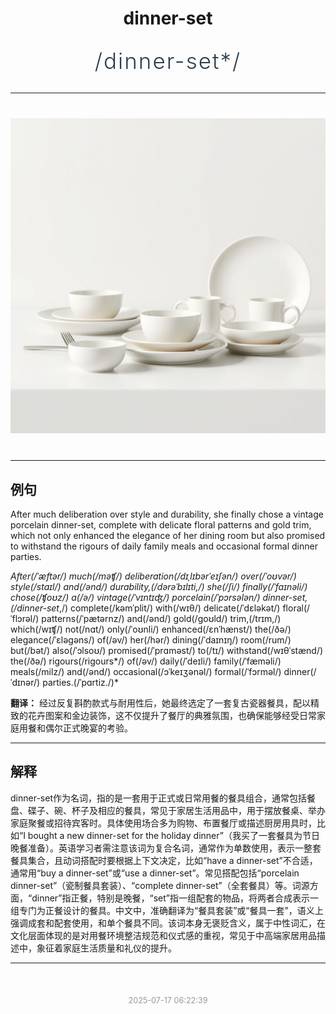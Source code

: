 <div align="center">

# dinner-set

<div style="margin: 30px 0;">
<h1 style="font-size: 2.5em; font-weight: 300; letter-spacing: 2px; margin: 0; color: #2c3e50;">
/dinner-set*/
</h1>
</div>

</div>

---

<div align="center" style="margin: 40px 0;">

![dinner-set](images/dinner-set.png)

</div>

---

## 例句

After much deliberation over style and durability, she finally chose a vintage porcelain dinner-set, complete with delicate floral patterns and gold trim, which not only enhanced the elegance of her dining room but also promised to withstand the rigours of daily family meals and occasional formal dinner parties.

*After(/ˈæftər/) much(/məʧ/) deliberation(/dɪˌlɪbərˈeɪʃən/) over(/ˈoʊvər/) style(/staɪl/) and(/ənd/) durability,(/dərəˈbɪlɪti,/) she(/ʃi/) finally(/ˈfaɪnəli/) chose(/ʧoʊz/) a(/ə/) vintage(/ˈvɪntɪʤ/) porcelain(/ˈpɔrsələn/) dinner-set,(/dinner-set*,/) complete(/kəmˈplit/) with(/wɪθ/) delicate(/ˈdɛləkət/) floral(/ˈflɔrəl/) patterns(/ˈpætərnz/) and(/ənd/) gold(/goʊld/) trim,(/trɪm,/) which(/wɪʧ/) not(/nɑt/) only(/ˈoʊnli/) enhanced(/ɛnˈhænst/) the(/ðə/) elegance(/ˈɛləgəns/) of(/əv/) her(/hər/) dining(/ˈdaɪnɪŋ/) room(/rum/) but(/bət/) also(/ˈɔlsoʊ/) promised(/ˈprɑməst/) to(/tɪ/) withstand(/wɪθˈstænd/) the(/ðə/) rigours(/rigours*/) of(/əv/) daily(/ˈdeɪli/) family(/ˈfæməli/) meals(/milz/) and(/ənd/) occasional(/ɔˈkeɪʒənəl/) formal(/ˈfɔrməl/) dinner(/ˈdɪnər/) parties.(/ˈpɑrtiz./)*

**翻译：** 经过反复斟酌款式与耐用性后，她最终选定了一套复古瓷器餐具，配以精致的花卉图案和金边装饰，这不仅提升了餐厅的典雅氛围，也确保能够经受日常家庭用餐和偶尔正式晚宴的考验。

---

## 解释

dinner-set作为名词，指的是一套用于正式或日常用餐的餐具组合，通常包括餐盘、碟子、碗、杯子及相应的餐具，常见于家居生活用品中，用于摆放餐桌、举办家庭聚餐或招待宾客时。具体使用场合多为购物、布置餐厅或描述厨房用具时，比如“I bought a new dinner-set for the holiday dinner”（我买了一套餐具为节日晚餐准备）。英语学习者需注意该词为复合名词，通常作为单数使用，表示一整套餐具集合，且动词搭配时要根据上下文决定，比如“have a dinner-set”不合适，通常用“buy a dinner-set”或“use a dinner-set”。常见搭配包括“porcelain dinner-set”（瓷制餐具套装）、“complete dinner-set”（全套餐具）等。词源方面，“dinner”指正餐，特别是晚餐，“set”指一组配套的物品，将两者合成表示一组专门为正餐设计的餐具。中文中，准确翻译为“餐具套装”或“餐具一套”，语义上强调成套和配套使用，和单个餐具不同。该词本身无褒贬含义，属于中性词汇，在文化层面体现的是对用餐环境整洁规范和仪式感的重视，常见于中高端家居用品描述中，象征着家庭生活质量和礼仪的提升。


---

<div align="center" style="margin-top: 50px;">
<small style="color: #999; font-size: 0.9em;">2025-07-17 06:22:39</small>
</div>
